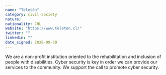 ```yaml
---
name: "Teletón"
category: civil-society
nature:
nationality: CHL
website: "https://www.teleton.cl/"
twitter: ""
linkedin: ""
date_signed: 2020-09-30
---
```

We are a non-profit institution oriented to the rehabilitation and inclusion of people with disabilities. Cyber security is key in order we can provide our services to the community. We support the call to promote cyber security.
